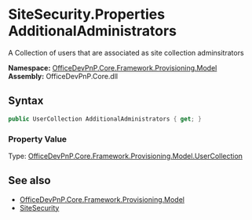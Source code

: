 # SiteSecurity.Properties AdditionalAdministrators
A Collection of users that are associated as site collection adminsitrators  

**Namespace:** [OfficeDevPnP.Core.Framework.Provisioning.Model](OfficeDevPnP.Core.Framework.Provisioning.Model.md)  
**Assembly:** OfficeDevPnP.Core.dll  
## Syntax
```C#
public UserCollection AdditionalAdministrators { get; }
```

### Property Value
Type: [OfficeDevPnP.Core.Framework.Provisioning.Model.UserCollection](OfficeDevPnP.Core.Framework.Provisioning.Model.UserCollection.md)  

## See also
- [OfficeDevPnP.Core.Framework.Provisioning.Model](OfficeDevPnP.Core.Framework.Provisioning.Model.md)
- [SiteSecurity](OfficeDevPnP.Core.Framework.Provisioning.Model.SiteSecurity.md) 
